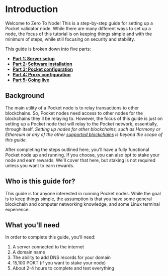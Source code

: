 # Introduction

Welcome to Zero To Node! This is a step-by-step guide for setting up a Pocket validator node. While there are many different ways to set up a node, the focus of this tutorial is on keeping things simple and with the minimum of steps, while still focusing on security and stability.

This guide is broken down into five parts:

* **[Part 1: Server setup](server-setup.md)**
* **[Part 2: Software installation](software-install.md)**
* **[Part 3: Pocket configuration](pocket-config.md)**
* **[Part 4: Proxy configuration](proxy-config.md)**
* **[Part 5: Going live](going-live.md)**

## Background

The main utility of a Pocket node is to relay transactions to other blockchains. So, Pocket nodes need access to other nodes for the blockchains they'll be relaying to. However, the focus of this guide is just on setting up a Pocket node that will relay to the Pocket network, essentially, through itself. *Setting up nodes for other blockchains, such as Harmony or Ethereum or any of the other [supported blockchains](../../../resources/references/supported-blockchains.md) is beyond the scope of this guide.*

After completing the steps outlined here, you'll have a fully functional Pocket node up and running. If you choose, you can also opt to stake your node and earn rewards. We'll cover that here, but staking is not required unless you want to earn rewards.

## Who is this guide for?

This guide is for anyone interested in running Pocket nodes. While the goal is to keep things simple, the assumption is that you have some general blockchain and computer networking knowledge, and some Linux terminal experience.

## What you'll need

In order to complete this guide, you'll need:

1. A server connected to the internet
2. A domain name
3. The ability to add DNS records for your domain
4. 15,100 POKT (if you want to stake your node)
5. About 2-4 hours to complete and test everything
